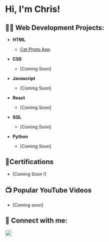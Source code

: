 <h1>Hi, I'm Chris!

<h2>👨‍💻 Web Development Projects:</h2>

- <b>HTML</b>
  - [Cat Photo App](https://github.com/HarperTattooDev/CatPhotoAppFCC/tree/main)

- <b>CSS</b>
  - [Coming Soon]<!--(https://github.com/HarperTattooDev)-->
 
- <b>Javascript</b>
  - [Coming Soon]<!--(https://github.com/HarperTattooDev)-->
 
- <b>React</b>
  - [Coming Soon]<!--(https://github.com/HarperTattooDev)-->

- <b>SQL</b>
  - [Coming Soon]<!--(https://github.com/HarperTattooDev)-->
 
- <b>Python</b>
  - [Coming Soon]<!--(https://github.com/HarperTattooDev)--> 
  
<h2>📄Certifications</h2>

- [Coming Soon !]<!--(https://github.com/HarperTattooDev)-->

<h2>📺 Popular YouTube Videos</h2>

- [Coming soon]<!-- (https://www.youtube.com/)-->


<h2> 🤳 Connect with me:</h2>

[<img align="left" alt="HarperTattooDev | LinkedIn" width="22px" src="https://cdn.jsdelivr.net/npm/simple-icons@v3/icons/linkedin.svg" />][linkedin]

[linkedin]: https://linkedin.com/in/HarperTattooDev

<!--
**HarperTattooDev/HarperTattooDev** is a ✨ _special_ ✨ repository because its `README.md` (this file) appears on your GitHub profile.

Here are some ideas to get you started:

- 🔭 I’m currently working on ...
- 🌱 I’m currently learning ...
- 👯 I’m looking to collaborate on ...
- 🤔 I’m looking for help with ...
- 💬 Ask me about ...
- 📫 How to reach me: ...
- 😄 Pronouns: ...
- ⚡ Fun fact: ...
-->
